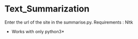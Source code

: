 # Text\_Summarization

Enter the url of the site in the summarise.py. 
Requirements : 
Nltk

* Works with only python3* 
